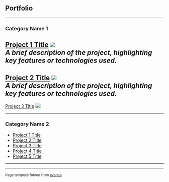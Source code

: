 ## Portfolio

---

### Category Name 1 

[Project 1 Title](/sample_page)
<img src="images/dummy_thumbnail.jpg?raw=true"/>
<br>
*A brief description of the project, highlighting key features or technologies used.*
---
[Project 2 Title](/pdf/sample_presentation.pdf)
<img src="images/dummy_thumbnail.jpg?raw=true"/>
<br>
*A brief description of the project, highlighting key features or technologies used.*
---
[Project 3 Title](http://example.com/)
<img src="images/dummy_thumbnail.jpg?raw=true"/>

---

### Category Name 2

- [Project 1 Title](http://example.com/)
- [Project 2 Title](http://example.com/)
- [Project 3 Title](http://example.com/)
- [Project 4 Title](http://example.com/)
- [Project 5 Title](http://example.com/)

---




---
<p style="font-size:11px">Page template forked from <a href="https://github.com/evanca/quick-portfolio">evanca</a></p>
<!-- Remove above link if you don't want to attibute -->
